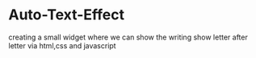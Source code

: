 # Auto-Text-Effect

creating a small widget where we can show the writing show letter after letter via html,css and javascript

